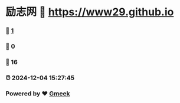 # 励志网 :link: https://www29.github.io 
### :page_facing_up: [1](https://www29.github.io/tag.html) 
### :speech_balloon: 0 
### :hibiscus: 16 
### :alarm_clock: 2024-12-04 15:27:45 
### Powered by :heart: [Gmeek](https://github.com/Meekdai/Gmeek)
